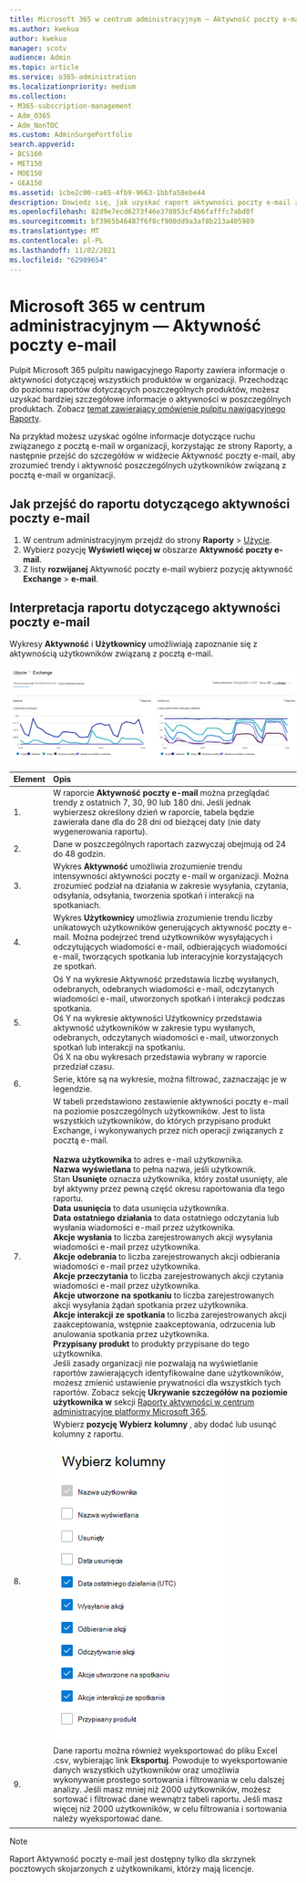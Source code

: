 ```yaml
---
title: Microsoft 365 w centrum administracyjnym — Aktywność poczty e-mail
ms.author: kwekua
author: kwekua
manager: scotv
audience: Admin
ms.topic: article
ms.service: o365-administration
ms.localizationpriority: medium
ms.collection:
- M365-subscription-management
- Adm_O365
- Adm_NonTOC
ms.custom: AdminSurgePortfolio
search.appverid:
- BCS160
- MET150
- MOE150
- GEA150
ms.assetid: 1cbe2c00-ca65-4fb9-9663-1bbfa58ebe44
description: Dowiedz się, jak uzyskać raport aktywności poczty e-mail za Microsoft 365 nawigacyjny Raporty w centrum administracyjne platformy Microsoft 365.
ms.openlocfilehash: 82d9e7ecd6273f46e378953cf4b6fafffc7abd0f
ms.sourcegitcommit: bf3965b46487f6f8cf900dd9a3af8b213a405989
ms.translationtype: MT
ms.contentlocale: pl-PL
ms.lasthandoff: 11/02/2021
ms.locfileid: "62989654"
---
```

# <a name="microsoft-365-reports-in-the-admin-center---email-activity"></a>Microsoft 365 w centrum administracyjnym — Aktywność poczty e-mail

Pulpit Microsoft 365 pulpitu nawigacyjnego Raporty zawiera informacje o aktywności dotyczącej wszystkich produktów w organizacji. Przechodząc do poziomu raportów dotyczących poszczególnych produktów, możesz uzyskać bardziej szczegółowe informacje o aktywności w poszczególnych produktach. Zobacz [temat zawierający omówienie pulpitu nawigacyjnego Raporty](activity-reports.md).
  
Na przykład możesz uzyskać ogólne informacje dotyczące ruchu związanego z pocztą e-mail w organizacji, korzystając ze strony Raporty, a następnie przejść do szczegółów w widżecie Aktywność poczty e-mail, aby zrozumieć trendy i aktywność poszczególnych użytkowników związaną z pocztą e-mail w organizacji.

## <a name="how-to-get-to-the-email-activity-report"></a>Jak przejść do raportu dotyczącego aktywności poczty e-mail

1. W centrum administracyjnym przejdź do strony **Raporty** \> <a href="https://go.microsoft.com/fwlink/p/?linkid=2074756" target="_blank">Użycie</a>.
2. Wybierz pozycję **Wyświetl więcej w** obszarze **Aktywność poczty e-mail**. 
3. Z listy **rozwijanej** Aktywność poczty e-mail wybierz pozycję aktywność **Exchange** \> **e-mail**.
  
## <a name="interpret-the-email-activity-report"></a>Interpretacja raportu dotyczącego aktywności poczty e-mail

Wykresy **Aktywność** i **Użytkownicy** umożliwiają zapoznanie się z aktywnością użytkowników związaną z pocztą e-mail. 
  
![Raport aktywności poczty e-mail.](../../media/5eb1d9e9-8106-4843-acb7-c0238c0da816.png)
  
|Element|Opis|
|:-----|:-----|
|1.  <br/> |W raporcie **Aktywność poczty e-mail** można przeglądać trendy z ostatnich 7, 30, 90 lub 180 dni. Jeśli jednak wybierzesz określony dzień w raporcie, tabela będzie zawierała dane dla do 28 dni od bieżącej daty (nie daty wygenerowania raportu).  <br/> |
|2.  <br/> |Dane w poszczególnych raportach zazwyczaj obejmują od 24 do 48 godzin.  <br/> |
|3.  <br/> |Wykres **Aktywność** umożliwia zrozumienie trendu intensywności aktywności poczty e-mail w organizacji. Można zrozumieć podział na działania w zakresie wysyłania, czytania, odsyłania, odsyłania, tworzenia spotkań i interakcji na spotkaniach.  <br/> |
|4.  <br/> |Wykres **Użytkownicy** umożliwia zrozumienie trendu liczby unikatowych użytkowników generujących aktywność poczty e-mail. Można podejrzeć trend użytkowników wysyłających i odczytujących wiadomości e-mail, odbierających wiadomości e-mail, tworzących spotkania lub interacyjnie korzystających ze spotkań.  <br/> |
|5.  <br/> | Oś Y  na wykresie Aktywność przedstawia liczbę wysłanych, odebranych, odebranych wiadomości e-mail, odczytanych wiadomości e-mail, utworzonych spotkań i interakcji podczas spotkania.  <br/>  Oś Y  na wykresie aktywności Użytkownicy przedstawia aktywność użytkowników w zakresie typu wysłanych, odebranych, odczytanych wiadomości e-mail, utworzonych spotkań lub interakcji na spotkaniu.  <br/>  Oś X na obu wykresach przedstawia wybrany w raporcie przedział czasu.  <br/> |
|6.  <br/> |Serie, które są na wykresie, można filtrować, zaznaczając je w legendzie.  <br/> |
|7.  <br/> | W tabeli przedstawiono zestawienie aktywności poczty e-mail na poziomie poszczególnych użytkowników. Jest to lista wszystkich użytkowników, do których przypisano produkt Exchange, i wykonywanych przez nich operacji związanych z pocztą e-mail. <br/> <br/> **Nazwa użytkownika** to adres e-mail użytkownika.  <br/> **Nazwa wyświetlana** to pełna nazwa, jeśli użytkownik.  <br/> Stan **Usunięte** oznacza użytkownika, który został usunięty, ale był aktywny przez pewną część okresu raportowania dla tego raportu.  <br/> **Data usunięcia** to data usunięcia użytkownika.  <br/> **Data ostatniego działania** to data ostatniego odczytania lub wysłania wiadomości e-mail przez użytkownika.  <br/> **Akcje wysłania** to liczba zarejestrowanych akcji wysyłania wiadomości e-mail przez użytkownika.  <br/> **Akcje odebrania** to liczba zarejestrowanych akcji odbierania wiadomości e-mail przez użytkownika.  <br/> **Akcje przeczytania** to liczba zarejestrowanych akcji czytania wiadomości e-mail przez użytkownika.  <br/> **Akcje utworzone na spotkaniu** to liczba zarejestrowanych akcji wysyłania żądań spotkania przez użytkownika.  <br/> **Akcje interakcji ze spotkania** to liczba zarejestrowanych akcji zaakceptowania, wstępnie zaakceptowania, odrzucenia lub anulowania spotkania przez użytkownika.  <br/> **Przypisany produkt** to produkty przypisane do tego użytkownika.  <br/>  Jeśli zasady organizacji nie pozwalają na wyświetlanie raportów zawierających identyfikowalne dane użytkowników, możesz zmienić ustawienie prywatności dla wszystkich tych raportów. Zobacz sekcję **Ukrywanie szczegółów na poziomie użytkownika w** sekcji [Raporty aktywności w centrum administracyjne platformy Microsoft 365](activity-reports.md).  <br/> |
|8.  <br/> |Wybierz **pozycję Wybierz kolumny** , aby dodać lub usunąć kolumny z raportu.  <br/> ![Raport aktywności poczty e-mail — wybieranie kolumn.](../../media/80ffa0ad-61c5-4a6f-8a1d-5f6730ff7da9.png)|
|9.  <br/> |Dane raportu można również wyeksportować do pliku Excel .csv, wybierając link **Eksportuj**. Powoduje to wyeksportowanie danych wszystkich użytkowników oraz umożliwia wykonywanie prostego sortowania i filtrowania w celu dalszej analizy. Jeśli masz mniej niż 2000 użytkowników, możesz sortować i filtrować dane wewnątrz tabeli raportu. Jeśli masz więcej niż 2000 użytkowników, w celu filtrowania i sortowania należy wyeksportować dane.  <br/> |
|||
   
> [!NOTE]
> Raport Aktywność poczty e-mail jest dostępny tylko dla skrzynek pocztowych skojarzonych z użytkownikami, którzy mają licencje.
